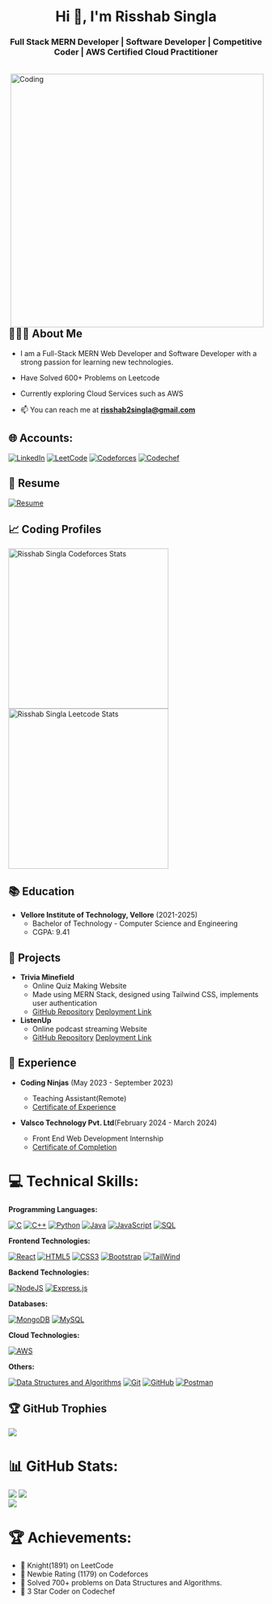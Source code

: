 
<h1 align="center">Hi 👋, I'm Risshab Singla</h1>
<h3 align="center"> Full Stack MERN Developer | Software Developer | Competitive Coder | AWS Certified Cloud Practitioner  </h3>
<br>
<img align="right" alt="Coding" width="500" src="https://imageio.forbes.com/specials-images/imageserve/61d52d4e3a76ed81ac034ea8/The-10-Tech-Trends-That-Will-Transform-Our-World/960x0.jpg?height=399&width=711&fit=bounds">

## 👨🏻‍💻 About Me 

- I am a Full-Stack MERN Web Developer and Software Developer with a strong passion for learning new technologies.
- Have Solved 600+ Problems on Leetcode
- Currently exploring Cloud Services such as AWS

- 📫 You can reach me at **risshab2singla@gmail.com**


## 🌐 Accounts:

[![LinkedIn](https://img.shields.io/badge/LinkedIn-0A66C2.svg?style=for-the-badge&logo=LinkedIn&logoColor=white)](https://www.linkedin.com/in/risshab-singla/) 
[![LeetCode](https://img.shields.io/static/v1?style=for-the-badge&message=LeetCode&color=222222&logo=LeetCode&logoColor=FFA116&label=)](https://leetcode.com/Risshab_Singla/) 
[![Codeforces](https://img.shields.io/badge/Codeforces-1F8ACB.svg?style=for-the-badge&logo=Codeforces&logoColor=white)](https://codeforces.com/profile/risshab2singla)
[![Codechef](https://img.shields.io/badge/CodeChef-5B4638.svg?style=for-the-badge&logo=CodeChef&logoColor=white)](https://www.codechef.com/users/risshabsingla)

## 📄 Resume 

[![Resume](https://img.shields.io/badge/View%20Resume-4285F4?style=for-the-badge&logo=Google%20Drive&logoColor=white)](https://drive.google.com/file/d/1F8nUaWh4AHRkkZsm8BGzrBbmNpb5vQ0s/view?usp=sharing)


## 📈 Coding Profiles

<span>
<a href="https://codeforces.com/profile/risshab2singla">
<img height="316" src="https://codeforces-readme-stats.vercel.app/api/card?username=risshab2singla&theme=github_dark&force_username=true&border_color=404040" alt="Risshab Singla Codeforces Stats"/>
</a>
<a href="https://leetcode.com/Risshab_Singla/">
<img height="316" src="https://leetcard.jacoblin.cool/Risshab_Singla?theme=dark&font=Ubuntu&cache=14400&ext=contest&sheets=https://gist.githubusercontent.com/Risshab_Singla/5e715e284c89cace8f5fa09f7fb930b8/raw/ec0be570f114124b1a2156a660d67baa0ab5639d/leetcode_stats_card.css" alt="Risshab Singla Leetcode Stats"/>
</a>
</span>

## 📚 Education 
- **Vellore Institute of Technology, Vellore** (2021-2025)
  - Bachelor of Technology - Computer Science and Engineering
  - CGPA: 9.41

## 🚀 Projects 

- **Trivia Minefield**
  - Online Quiz Making Website
  - Made using MERN Stack, designed using Tailwind CSS, implements user authentication
  - [GitHub Repository](https://github.com/RisshabSingla/CodSoft_Task2)   [Deployment Link](https://triviaminefield.vercel.app/)
- **ListenUp**
  - Online podcast streaming Website
  - [GitHub Repository](https://github.com/RisshabSingla/Ethnus-Project)   [Deployment Link](https://ethnus-project-frontend.vercel.app/)


 
## 💼 Experience 

- **Coding Ninjas** (May 2023 - September 2023)
  - Teaching Assistant(Remote)
  - [Certificate of Experience](https://ninjasfiles.s3.amazonaws.com/certificate7653497f0d2786a1be19a17ebc87dc802d84.pdf)
    
- **Valsco Technology Pvt. Ltd**(February 2024 - March 2024)
   - Front End Web Development Internship
   - [Certificate of Completion](https://drive.google.com/file/d/1fid9VW5Yep-50fJ1HC-FbJxISKj0fKiO/view?usp=sharing)



# 💻 Technical Skills:
**Programming Languages:**

[![C](https://img.shields.io/badge/C-A8B9CC.svg?style=for-the-badge&logo=C&logoColor=black)](https://www.cprogramming.com/)
[![C++](https://img.shields.io/badge/C++-00599C.svg?style=for-the-badge&logo=C++&logoColor=white)](https://cplusplus.com/)
[![Python](https://img.shields.io/badge/Python-3776AB.svg?style=for-the-badge&logo=Python&logoColor=white)](https://www.python.org/)
[![Java](https://img.shields.io/badge/java-%23ED8B00.svg?style=for-the-badge&logo=java&logoColor=white)](https://www.java.com/en/)
[![JavaScript](https://img.shields.io/badge/JavaScript-F7DF1E.svg?style=for-the-badge&logo=JavaScript&logoColor=black)](https://developer.mozilla.org/en-US/docs/Web/JavaScript/)
[![SQL](https://img.shields.io/badge/SQL-4479A1.svg?style=for-the-badge&logo=MySQL&logoColor=white)](https://www.mysql.com/)

**Frontend Technologies:**

[![React](https://img.shields.io/badge/React-61DAFB.svg?style=for-the-badge&logo=React&logoColor=black)](https://reactjs.org/)
[![HTML5](https://img.shields.io/badge/HTML5-E34F26.svg?style=for-the-badge&logo=HTML5&logoColor=white)](https://developer.mozilla.org/en-US/docs/Web/HTML/)
[![CSS3](https://img.shields.io/badge/CSS3-1572B6.svg?style=for-the-badge&logo=CSS3&logoColor=white)](https://developer.mozilla.org/en-US/docs/Web/CSS/)
[![Bootstrap](https://img.shields.io/badge/Bootstrap-7952B3.svg?style=for-the-badge&logo=Bootstrap&logoColor=white)](https://getbootstrap.com/)
[![TailWind](https://img.shields.io/badge/Tailwind%20CSS-06B6D4.svg?style=for-the-badge&logo=Tailwind-CSS&logoColor=white)](https://tailwindcss.com/)

**Backend Technologies:**

[![NodeJS](https://img.shields.io/badge/Node.js-339933.svg?style=for-the-badge&logo=nodedotjs&logoColor=white)](https://nodejs.org/en/)
[![Express.js](https://img.shields.io/badge/Express-000000.svg?style=for-the-badge&logo=Express&logoColor=white)](https://expressjs.com/)

**Databases:**

[![MongoDB](https://img.shields.io/badge/MongoDB-47A248.svg?style=for-the-badge&logo=MongoDB&logoColor=white)](https://www.mongodb.com/)
[![MySQL](https://img.shields.io/badge/MySQL-4479A1.svg?style=for-the-badge&logo=MySQL&logoColor=white)](https://www.mysql.com/)


**Cloud Technologies:**

[![AWS](https://img.shields.io/badge/Amazon%20AWS-232F3E.svg?style=for-the-badge&logo=Amazon-AWS&logoColor=white)](https://aws.amazon.com/)


**Others:**

[![Data Structures and Algorithms](https://img.shields.io/badge/Data%20Structures%20and%20Algorithms-808080.svg?style=for-the-badge&logo=DataCamp&logoColor=white)](https://techdevguide.withgoogle.com/paths/data-structures-and-algorithms/)
[![Git](https://img.shields.io/static/v1?style=for-the-badge&message=Git&color=F05032&logo=Git&logoColor=FFFFFF&label=)](https://git-scm.com/)
[![GitHub](https://img.shields.io/static/v1?style=for-the-badge&message=GitHub&color=181717&logo=GitHub&logoColor=FFFFFF&label=)](https://github.com/)
[![Postman](https://img.shields.io/badge/Postman-FF6C37?style=for-the-badge&logo=postman&logoColor=white)](https://www.postman.com/)


## 🏆 GitHub Trophies

![](https://github-profile-trophy.vercel.app/?username=risshabsingla&theme=tokyonight&no-frame=false&no-bg=false&margin-w=4)

# 📊 GitHub Stats:
![](https://github-readme-stats.vercel.app/api?username=risshabsingla&theme=tokyonight&hide_border=false&include_all_commits=true&count_private=true)
![](https://github-readme-stats.vercel.app/api/top-langs/?username=risshabsingla&theme=tokyonight&hide_border=false&include_all_commits=true&count_private=true&layout=compact)<br/>
![](https://github-readme-streak-stats.herokuapp.com/?user=risshabsingla&theme=tokyonight&hide_border=false)<br/>



# 🏆 Achievements:

- 🌟 Knight(1891) on LeetCode
- 🌟 Newbie Rating (1179) on Codeforces
- 🌟 Solved 700+ problems on Data Structures and Algorithms.
- 🌟 3 Star Coder on Codechef
